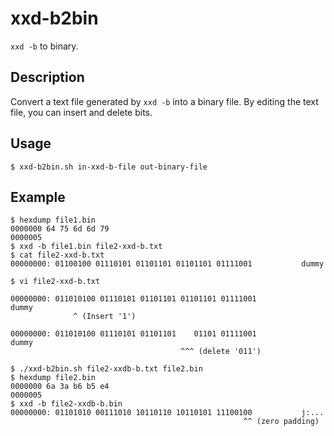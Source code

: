 xxd-b2bin
=========
`xxd -b` to binary.

## Description
Convert a text file generated by `xxd -b` into a binary file. By editing the text file, you can insert and delete bits.

## Usage
```
$ xxd-b2bin.sh in-xxd-b-file out-binary-file
```

## Example
```
$ hexdump file1.bin
0000000 64 75 6d 6d 79
0000005
$ xxd -b file1.bin file2-xxd-b.txt
$ cat file2-xxd-b.txt
00000000: 01100100 01110101 01101101 01101101 01111001           dummy
```
```
$ vi file2-xxd-b.txt
```
```
00000000: 011010100 01110101 01101101 01101101 01111001           dummy
              ^ (Insert '1')
```
```
00000000: 011010100 01110101 01101101    01101 01111001           dummy
                                      ^^^ (delete '011')
```
```
$ ./xxd-b2bin.sh file2-xxdb-b.txt file2.bin
$ hexdump file2.bin
0000000 6a 3a b6 b5 e4
0000005
$ xxd -b file2-xxdb-b.bin
00000000: 01101010 00111010 10110110 10110101 11100100           j:...
                                                    ^^ (zero padding)
```
